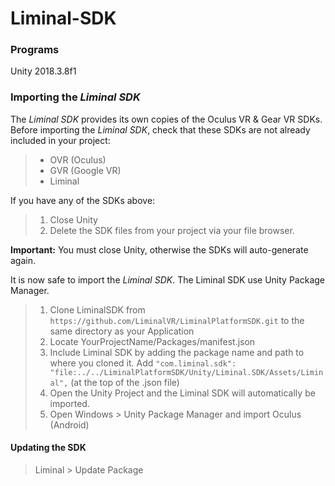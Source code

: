 # Liminal-SDK

### Programs
Unity 2018.3.8f1

### Importing the _Liminal SDK_

The _Liminal SDK_ provides its own copies of the Oculus VR & Gear VR SDKs. Before importing the _Liminal SDK_, check that these SDKs are not already included in your project:
> * OVR (Oculus)
> * GVR (Google VR)
> * Liminal

If you have any of the SDKs above: 
> 1. Close Unity
> 2. Delete the SDK files from your project via your file browser. 

**Important:** You must close Unity, otherwise the SDKs will auto-generate again.

It is now safe to import the _Liminal SDK_. 
The Liminal SDK use Unity Package Manager.
> 1. Clone LiminalSDK from `https://github.com/LiminalVR/LiminalPlatformSDK.git` to the same directory as your Application
> 3. Locate YourProjectName/Packages/manifest.json
> 4. Include Liminal SDK by adding the package name and path to where you cloned it. Add `"com.liminal.sdk": "file:../../LiminalPlatformSDK/Unity/Liminal.SDK/Assets/Liminal",` (at the top of the .json file)
> 5. Open the Unity Project and the Liminal SDK will automatically be imported.
> 6. Open Windows > Unity Package Manager and import Oculus (Android)

#### Updating the SDK
> Liminal > Update Package
